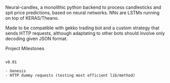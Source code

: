 Neural-candles, a monolithic python backend to process candlesticks and spit price predictions, based on neural networks.
NNs are LSTMs running on top of KERAS/Theano.

Made to be compatible with gekko trading bot and a custom strategy that sends HTTP requests, although adaptating 
to other bots should involve only decoding given JSON format.


Project Milestones



```

v0.01 

- Genesis
- HTTP dummy requests (testing most efficient lib/method)

```
